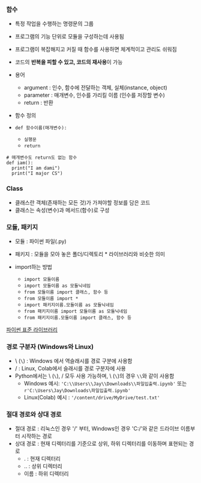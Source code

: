### 함수
- 특정 작업을 수행하는 명령문의 그룹
- 프로그램의 기능 단위로 모듈을 구성하는데 사용됨
- 프로그램이 복잡해지고 커질 때 함수를 사용하면 체계적이고 관리도 쉬워짐
- 코드의 **반복을 피할 수 있고, 코드의 재사용**이 가능
- 용어
    - argument : 인수, 함수에 전달하는 객체, 실체(instance, object)
    - parameter : 매개변수, 인수를 가리킬 이름 (인수를 저장할 변수)
    - return : 반환

- 함수 정의
- `def 함수이름(매개변수): `
    - `실행문`    
    - `return`  

~~~~
# 매개변수도 return도 없는 함수
def iam():
  print("I am dami")
  print("I major CS")
~~~~
  
### Class

- 클래스란 객체(존재하는 모든 것)가 가져야할 정보를 담은 코드
- 클래스는 속성(변수)과 메서드(함수)로 구성
  
### 모듈, 패키지
- 모듈 : 파이썬 파일(.py)
- 패키지 : 모듈을 모아 놓은 폴더/디렉토리 * 라이브러리와 비슷한 의미
- import하는 방법

   - `import 모듈이름`
   - `import 모듈이름 as 모듈닉네임` 
   - `from 모듈이름 import 클래스, 함수 등`
   - ` from 모듈이름 import * `
   - `import 패키지이름.모듈이름 as 모듈닉네임`
   - `from 패키지이름 import 모듈이름 as 모듈닉네임`
   - `from 패키지이름.모듈이름 import 클래스, 함수 등`
  
[파이썬 표준 라이브러리](https://docs.python.org/ko/3/library/index.html)  
  
### 경로 구분자 (Windows와 Linux)
- \ (```\```) : Windows 에서 역슬래시를 경로 구분에 사용함
- / : Linux, Colab에서 슬래시를 경로 구분자에 사용
- Python에서는 \ (```\```), / 모두 사용 가능하며, \ (```\```)의 경우 ```\\```와 같이 사용함
  - Windows 예시: `'C:\\Users\\Jay\\Downloads\\파일입출력.ipynb'` 또는 `r'C:\Users\Jay\Downloads\파일입출력.ipynb'`
  - Linux(Colab) 예시 : `'/content/drive/MyDrive/test.txt'`
  
### 절대 경로와 상대 경로
  - 절대 경로 : 리눅스인 경우 '/' 부터, Windows인 경우 'C:/'와 같은 드라이브 이름부터 시작하는 경로
  - 상대 경로 : 현재 디렉터리를 기준으로 상위, 하위 디렉터리를 이동하며 표현되는 경로
    - . : 현재 디렉터리
    - .. : 상위 디렉터리
    - 이름 : 하위 디렉터리

  
